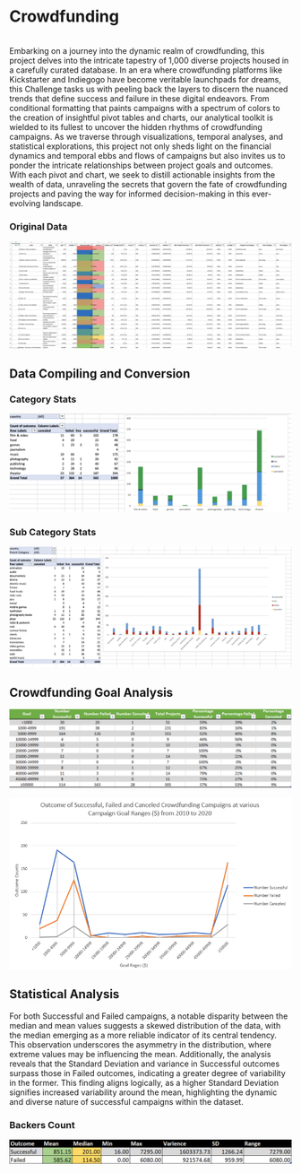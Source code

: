 # Crowdfunding
<br/>
Embarking on a journey into the dynamic realm of crowdfunding, this project delves into the intricate tapestry of 1,000 diverse projects housed in a carefully curated database. In an era where crowdfunding platforms like Kickstarter and Indiegogo have become veritable launchpads for dreams, this Challenge tasks us with peeling back the layers to discern the nuanced trends that define success and failure in these digital endeavors. From conditional formatting that paints campaigns with a spectrum of colors to the creation of insightful pivot tables and charts, our analytical toolkit is wielded to its fullest to uncover the hidden rhythms of crowdfunding campaigns. As we traverse through visualizations, temporal analyses, and statistical explorations, this project not only sheds light on the financial dynamics and temporal ebbs and flows of campaigns but also invites us to ponder the intricate relationships between project goals and outcomes. With each pivot and chart, we seek to distill actionable insights from the wealth of data, unraveling the secrets that govern the fate of crowdfunding projects and paving the way for informed decision-making in this ever-evolving landscape.

### Original Data

![](https://github.com/TraceyGeneau/Module-1-Challenge-Excel/blob/main/Images/FullTable.PNG)

## Data Compiling and Conversion

### Category Stats

![](https://github.com/TraceyGeneau/Module-1-Challenge-Excel/blob/main/Images/CategoryStats.PNG)

### Sub Category Stats

![](https://github.com/TraceyGeneau/Module-1-Challenge-Excel/blob/main/Images/SubcategoryStats.PNG)


## Crowdfunding Goal Analysis

![](https://github.com/TraceyGeneau/Module-1-Challenge-Excel/blob/main/Images/Crowdfunding%20Goal.png)

![](https://github.com/TraceyGeneau/Module-1-Challenge-Excel/blob/main/Images/Crowdfunding%20Goal%20Graph.png)

## Statistical Analysis


For both Successful and Failed campaigns, a notable disparity between the median and mean values suggests a skewed distribution of the data, with the median emerging as a more reliable indicator of its central tendency. This observation underscores the asymmetry in the distribution, where extreme values may be influencing the mean. Additionally, the analysis reveals that the Standard Deviation and variance in Successful outcomes surpass those in Failed outcomes, indicating a greater degree of variability in the former. This finding aligns logically, as a higher Standard Deviation signifies increased variability around the mean, highlighting the dynamic and diverse nature of successful campaigns within the dataset.

### Backers Count
![](https://github.com/TraceyGeneau/Module-1-Challenge-Excel/blob/main/Images/Backers%20Stats.png)




